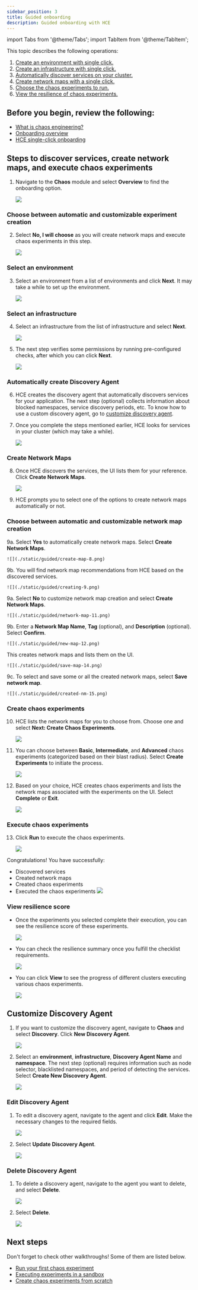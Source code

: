 ```yaml
---
sidebar_position: 3
title: Guided onboarding
description: Guided onboarding with HCE
---
```


import Tabs from '@theme/Tabs';
import TabItem from '@theme/TabItem';

This topic describes the following operations:
1. [Create an environment with single click.](#select-an-environment)
2. [Create an infrastructure with single click.](#select-an-infrastructure)
3. [Automatically discover services on your cluster.](#automatically-create-discovery-agent)
4. [Create network maps with a single click.](#create-network-maps)
5. [Choose the chaos experiments to run.](#create-chaos-experiments)
6. [View the resilience of chaos experiments.](#view-resilience-score)

## Before you begin, review the following:

* [What is chaos engineering?](/docs/chaos-engineering/get-started/overview)
* [Onboarding overview](/docs/chaos-engineering/get-started/onboarding/hce-onboarding.md)
* [HCE single-click onboarding](/docs/chaos-engineering/get-started/onboarding/single-click-onboarding.md)

## Steps to discover services, create network maps, and execute chaos experiments

1. Navigate to the **Chaos** module and select **Overview** to find the onboarding option.

    ![](./static/guided/select-cluster-0.png)

### Choose between automatic and customizable experiment creation

2. Select **No, I will choose** as you will create network maps and execute chaos experiments in this step.

    ![](./static/guided/select-1.png)

### Select an environment

3. Select an environment from a list of environments and click **Next**. It may take a while to set up the environment.

    ![](./static/guided/select-env-2.png)

### Select an infrastructure

4. Select an infrastructure from the list of infrastructure and select **Next**.

    ![](./static/guided/select-infra-3.png)

5. The next step verifies some permissions by running pre-configured checks, after which you can click **Next**.

    ![](./static/guided/run-checks-4.png)

### Automatically create Discovery Agent

6. HCE creates the discovery agent that automatically discovers services for your application. The next step (optional) collects information about blocked namespaces, service discovery periods, etc. To know how to use a custom discovery agent, go to [customize discovery agent](#customize-discovery-agent).

7. Once you complete the steps mentioned earlier, HCE looks for services in your cluster (which may take a while).

    ![](./static/guided/discover-services-6.png)

### Create Network Maps

8. Once HCE discovers the services, the UI lists them for your reference. Click **Create Network Maps**.

    ![](./static/guided/discovery-complete-7.png)

9. HCE prompts you to select one of the options to create network maps automatically or not.

### Choose between automatic and customizable network map creation

<Tabs>
 <TabItem value="Automatic">

9a. Select **Yes** to automatically create network maps. Select **Create Network Maps**.

    ![](./static/guided/create-map-8.png)

9b. You will find network map recommendations from HCE based on the discovered services.

    ![](./static/guided/creating-9.png)

</TabItem>

<TabItem value="Customize">

9a. Select **No** to customize network map creation and select **Create Network Maps**.

    ![](./static/guided/network-map-11.png)

9b. Enter a **Network Map Name**, **Tag** (optional), and **Description** (optional). Select **Confirm**.

    ![](./static/guided/new-map-12.png)

This creates network maps and lists them on the UI.

    ![](./static/guided/save-map-14.png)

9c. To select and save some or all the created network maps, select **Save network map**.

    ![](./static/guided/created-nm-15.png)

</TabItem>
</Tabs>

### Create chaos experiments

10. HCE lists the network maps for you to choose from. Choose one and select **Next: Create Chaos Experiments**.

    ![](./static/guided/list-map-10.png)

11. You can choose between **Basic**, **Intermediate**, and **Advanced** chaos experiments (categorized based on their blast radius). Select **Create Experiments** to initiate the process.

    ![](./static/guided/choose-exp-17.png)

12. Based on your choice, HCE creates chaos experiments and lists the network maps associated with the experiments on the UI. Select **Complete** or **Exit**.

    ![](./static/guided/done-creating-19.png)

### Execute chaos experiments

13. Click **Run** to execute the chaos experiments.

    ![](./static/guided/sample-exp-20.png)

Congratulations! You have successfully:

 - Discovered services
 - Created network maps
 - Created chaos experiments
 - Executed the chaos experiments
    ![](./static/guided/summary-21.png)

### View resilience score

- Once the experiments you selected complete their execution, you can see the resilience score of these experiments.

    ![](./static/guided/res-score-22.png)

- You can check the resilience summary once you fulfill the checklist requirements.

    ![](./static/guided/view-progress-23.png)

- You can click **View** to see the progress of different clusters executing various chaos experiments.

    ![](./static/guided/view-cluster-res-24.png)

## Customize Discovery Agent

1. If you want to customize the discovery agent, navigate to **Chaos** and select **Discovery**. Click **New Discovery Agent**.

    ![](./static/guided/discovery.png)

2. Select an **environment**, **infrastructure**, **Discovery Agent Name** and **namespace**. The next step (optional) requires information such as node selector, blacklisted namespaces, and period of detecting the services. Select **Create New Discovery Agent**.

    ![](./static/guided/add-details-discovery.png)

### Edit Discovery Agent

1. To edit a discovery agent, navigate to the agent and click **Edit**. Make the necessary changes to the required fields.

    ![](./static/guided/edit-dis-agent-1.png)

2. Select **Update Discovery Agent**.

    ![](./static/guided/edit-details-discovery.png)

### Delete Discovery Agent

1. To delete a discovery agent, navigate to the agent you want to delete, and select **Delete**.

    ![](./static/guided/delete-1.png)

2. Select **Delete**.

    ![](./static/guided/confirm-2.png)

## Next steps

Don't forget to check other walkthroughs! Some of them are listed below.

* [Run your first chaos experiment](/docs/chaos-engineering/get-started/tutorials/first-chaos-engineering.md)
* [Executing experiments in a sandbox](/docs/chaos-engineering/certifications/run-experiments-in-sandbox.md)
* [Create chaos experiments from scratch](/docs/chaos-engineering/get-started/tutorials/chaos-experiment-from-blank-canvas.md)
